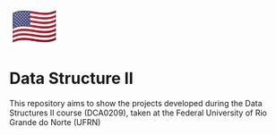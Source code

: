 <div style={"display: flex; align-items: center; flex-direction: row;"}>
   <img src="https://github.com/marianabritoazevedo/data-structure-ii/blob/main/bandeira-eua-git.png"/>  
   <h1> Data Structure II </h1>
</div>

This repository aims to show the projects developed during the Data Structures II course (DCA0209), taken at the Federal University of Rio Grande do Norte (UFRN)
